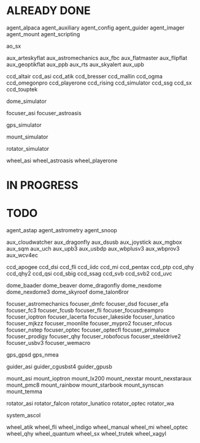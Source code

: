 # ALREADY DONE

agent_alpaca
agent_auxiliary
agent_config
agent_guider
agent_imager
agent_mount
agent_scripting

ao_sx

aux_arteskyflat
aux_astromechanics
aux_fbc
aux_flatmaster
aux_flipflat
aux_geoptikflat
aux_ppb
aux_rts
aux_skyalert
aux_upb

ccd_altair
ccd_asi
ccd_atik
ccd_bresser
ccd_mallin
ccd_ogma
ccd_omegonpro
ccd_playerone
ccd_rising
ccd_simulator
ccd_ssg
ccd_sx
ccd_touptek

dome_simulator

focuser_asi
focuser_astroasis

gps_simulator

mount_simulator

rotator_simulator

wheel_asi
wheel_astroasis
wheel_playerone

# IN PROGRESS

# TODO

agent_astap
agent_astrometry
agent_snoop

aux_cloudwatcher
aux_dragonfly
aux_dsusb
aux_joystick
aux_mgbox
aux_sqm
aux_uch
aux_upb3
aux_usbdp
aux_wbplusv3
aux_wbprov3
aux_wcv4ec

ccd_apogee
ccd_dsi
ccd_fli
ccd_iidc
ccd_mi
ccd_pentax
ccd_ptp
ccd_qhy
ccd_qhy2
ccd_qsi
ccd_sbig
ccd_ssag
ccd_svb
ccd_svb2
ccd_uvc

dome_baader
dome_beaver
dome_dragonfly
dome_nexdome
dome_nexdome3
dome_skyroof
dome_talon6ror

focuser_astromechanics
focuser_dmfc
focuser_dsd
focuser_efa
focuser_fc3
focuser_fcusb
focuser_fli
focuser_focusdreampro
focuser_ioptron
focuser_lacerta
focuser_lakeside
focuser_lunatico
focuser_mjkzz
focuser_moonlite
focuser_mypro2
focuser_nfocus
focuser_nstep
focuser_optec
focuser_optecfl
focuser_primaluce
focuser_prodigy
focuser_qhy
focuser_robofocus
focuser_steeldrive2
focuser_usbv3
focuser_wemacro

gps_gpsd
gps_nmea

guider_asi
guider_cgusbst4
guider_gpusb

mount_asi
mount_ioptron
mount_lx200
mount_nexstar
mount_nexstaraux
mount_pmc8
mount_rainbow
mount_starbook
mount_synscan
mount_temma

rotator_asi
rotator_falcon
rotator_lunatico
rotator_optec
rotator_wa

system_ascol

wheel_atik
wheel_fli
wheel_indigo
wheel_manual
wheel_mi
wheel_optec
wheel_qhy
wheel_quantum
wheel_sx
wheel_trutek
wheel_xagyl

